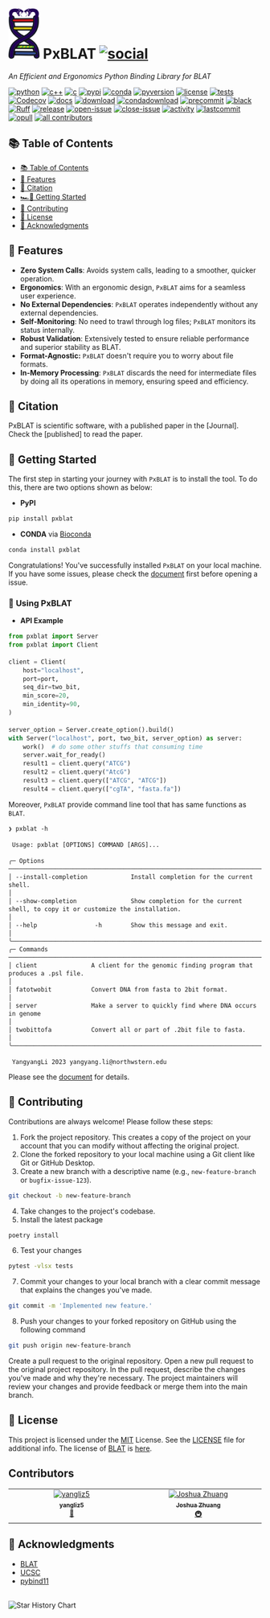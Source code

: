 # <img src="https://raw.githubusercontent.com/cauliyang/pxblat/main/docs/_static/logo.png" alt="logo" height=100> **PxBLAT** [![social](https://img.shields.io/github/stars/cauliyang/pxblat?style=social)](https://github.com/cauliyang/pxblat/stargazers)

_An Efficient and Ergonomics Python Binding Library for BLAT_

[![python](https://img.shields.io/badge/Python-3776AB.svg?style=for-the-badge&logo=Python&logoColor=white)](https://www.python.org/)
[![c++](https://img.shields.io/badge/C++-00599C.svg?style=for-the-badge&logo=C++&logoColor=white)](https://en.cppreference.com/w/)
[![c](https://img.shields.io/badge/C-A8B9CC.svg?style=for-the-badge&logo=C&logoColor=black)](https://www.gnu.org/software/gnu-c-manual/)
[![pypi](https://img.shields.io/pypi/v/pxblat.svg?style=for-the-badge)][pypi]
[![conda](https://img.shields.io/conda/vn/bioconda/pxblat?style=for-the-badge)][conda]
[![pyversion](https://img.shields.io/pypi/pyversions/pxblat?style=for-the-badge)][pypi]
[![license](https://img.shields.io/pypi/l/pxblat?style=for-the-badge)](https://opensource.org/licenses/mit)
[![tests](https://img.shields.io/github/actions/workflow/status/cauliyang/pxblat/tests.yml?style=for-the-badge&logo=github&label=Tests)](https://github.com/cauliyang/pxblat/actions/workflows/tests.yml)
[![Codecov](https://img.shields.io/codecov/c/github/cauliyang/pxblat/main?style=for-the-badge)](https://app.codecov.io/gh/cauliyang/pxblat)
[![docs](https://img.shields.io/readthedocs/pxblat?style=for-the-badge)](https://pxblat.readthedocs.io/en/latest/)
[![download](https://img.shields.io/pypi/dm/pxblat?logo=pypi&label=pypi%20download&style=for-the-badge)][pypi]
[![condadownload](https://img.shields.io/conda/dn/bioconda/pxblat?style=for-the-badge&logo=anaconda&label=Conda%20Download)][conda]
[![precommit](https://img.shields.io/badge/pre--commit-enabled-brightgreen?style=for-the-badge&logo=pre-commit&logoColor=white)](https://github.com/pre-commit/pre-commit)
[![black](https://img.shields.io/badge/code%20style-black-000000.svg?style=for-the-badge)](https://github.com/psf/black)
[![Ruff](https://img.shields.io/endpoint?url=https://raw.githubusercontent.com/charliermarsh/ruff/main/assets/badge/v1.json&style=for-the-badge)](https://github.com/charliermarsh/ruff)
[![release](https://img.shields.io/github/release-date/cauliyang/pxblat?style=for-the-badge)](https://github.com/cauliyang/pxblat/releases)
[![open-issue](https://img.shields.io/github/issues-raw/cauliyang/pxblat?style=for-the-badge)][open-issue]
[![close-issue](https://img.shields.io/github/issues-closed-raw/cauliyang/pxblat?style=for-the-badge)][close-issue]
[![activity](https://img.shields.io/github/commit-activity/m/cauliyang/pxblat?style=for-the-badge)][repo]
[![lastcommit](https://img.shields.io/github/last-commit/cauliyang/pxblat?style=for-the-badge)][repo]
[![opull](https://img.shields.io/github/issues-pr-raw/cauliyang/pxblat?style=for-the-badge)][opull]
[![all contributors](https://img.shields.io/github/all-contributors/cauliyang/pxblat?style=for-the-badge)](#contributors)

[repo]: https://github.com/cauliyang/pxblat
[open-issue]: https://github.com/cauliyang/pxblat/issues?q=is%3Aissue+is%3Aopen+sort%3Aupdated-desc
[close-issue]: https://github.com/cauliyang/pxblat/issues?q=is%3Aissue+sort%3Aupdated-desc+is%3Aclosed
[opull]: https://github.com/cauliyang/pxblat/pulls?q=is%3Apr+is%3Aopen+sort%3Aupdated-desc
[conda]: https://bioconda.github.io/recipes/pxblat/README.html
[pypi]: https://pypi.org/project/pxblat/

## 📚 **Table of Contents**

- [📚 Table of Contents](#-table-of-contents)
- [🔮 Features](#-features)
- [📎 Citation](#-citation)
- [🏎💨 Getting Started](#-getting-started)
- [🤝 Contributing](#-contributing)
- [🪪 License](#-license)
- [🙏 Acknowledgments](#-acknowledgments)

## 🔮 **Features**

- **Zero System Calls**: Avoids system calls, leading to a smoother, quicker operation.<br>
- **Ergonomics**: With an ergonomic design, `PxBLAT` aims for a seamless user experience.<br>
- **No External Dependencies**: `PxBLAT` operates independently without any external dependencies.<br>
- **Self-Monitoring**: No need to trawl through log files; `PxBLAT` monitors its status internally.<br>
- **Robust Validation**: Extensively tested to ensure reliable performance and superior stability as BLAT.<br>
- **Format-Agnostic:** `PxBLAT` doesn't require you to worry about file formats.<br>
- **In-Memory Processing**: `PxBLAT` discards the need for intermediate files by doing all its operations in memory, ensuring speed and efficiency.<br>

## 📎 **Citation**

PxBLAT is scientific software, with a published paper in the [Journal].
Check the [published] to read the paper.

## 🚀 **Getting Started**

The first step in starting your journey with `PxBLAT` is to install the tool.
To do this, there are two options shown as below:

- **PyPI**

```bash
pip install pxblat
```

- **CONDA** via [Bioconda](https://bioconda.github.io/)

```bash
conda install pxblat
```

Congratulations! You've successfully installed `PxBLAT` on your local machine.
If you have some issues, please check the [document](https://pxblat.readthedocs.io/en/latest/) first before opening a issue.

### 🤖 **Using PxBLAT**

- **API Example**

```python
from pxblat import Server
from pxblat import Client

client = Client(
    host="localhost",
    port=port,
    seq_dir=two_bit,
    min_score=20,
    min_identity=90,
)

server_option = Server.create_option().build()
with Server("localhost", port, two_bit, server_option) as server:
    work()  # do some other stuffs that consuming time
    server.wait_for_ready()
    result1 = client.query("ATCG")
    result2 = client.query("AtcG")
    result3 = client.query(["ATCG", "ATCG"])
    result4 = client.query(["cgTA", "fasta.fa"])
```

Moreover, `PxBLAT` provide command line tool that has same functions as `BLAT`.

```console
❯ pxblat -h

 Usage: pxblat [OPTIONS] COMMAND [ARGS]...

╭─ Options ────────────────────────────────────────────────────────────────────────────────────────────────────────────────────────────────────╮
│ --install-completion            Install completion for the current shell.                                                                    │
│ --show-completion               Show completion for the current shell, to copy it or customize the installation.                             │
│ --help                -h        Show this message and exit.                                                                                  │
╰──────────────────────────────────────────────────────────────────────────────────────────────────────────────────────────────────────────────╯
╭─ Commands ───────────────────────────────────────────────────────────────────────────────────────────────────────────────────────────────────╮
│ client               A client for the genomic finding program that produces a .psl file.                                                     │
│ fatotwobit           Convert DNA from fasta to 2bit format.                                                                                  │
│ server               Make a server to quickly find where DNA occurs in genome                                                                │
│ twobittofa           Convert all or part of .2bit file to fasta.                                                                             │
╰──────────────────────────────────────────────────────────────────────────────────────────────────────────────────────────────────────────────╯

 YangyangLi 2023 yangyang.li@northwstern.edu
```

Please see the [document](https://pxblat.readthedocs.io/en/latest/) for details.

## 🤝 **Contributing**

Contributions are always welcome! Please follow these steps:

1. Fork the project repository. This creates a copy of the project on your account that you can modify without affecting the original project.
2. Clone the forked repository to your local machine using a Git client like Git or GitHub Desktop.
3. Create a new branch with a descriptive name (e.g., `new-feature-branch` or `bugfix-issue-123`).

```bash
git checkout -b new-feature-branch
```

4. Take changes to the project's codebase.
5. Install the latest package

```bash
poetry install
```

6. Test your changes

```bash
pytest -vlsx tests
```

7. Commit your changes to your local branch with a clear commit message that explains the changes you've made.

```bash
git commit -m 'Implemented new feature.'
```

8. Push your changes to your forked repository on GitHub using the following command

```bash
git push origin new-feature-branch
```

Create a pull request to the original repository.
Open a new pull request to the original project repository. In the pull request, describe the changes you've made and why they're necessary.
The project maintainers will review your changes and provide feedback or merge them into the main branch.

## 🪪 **License**

This project is licensed under the [MIT](https://opensource.org/licenses/mit) License. See the [LICENSE](https://github.com/cauliyang/pxblat/blob/main/LICENSE) file for additional info.
The license of [BLAT](http://genome.ucsc.edu/goldenPath/help/blatSpec.html) is [here](https://genome.ucsc.edu/license/).

## **Contributors**

<!-- ALL-CONTRIBUTORS-LIST:START - Do not remove or modify this section -->
<!-- prettier-ignore-start -->
<!-- markdownlint-disable -->
<table>
  <tbody>
    <tr>
      <td align="center" valign="top" width="14.28%"><a href="https://yangyangli.top"><img src="https://avatars.githubusercontent.com/u/38903141?v=4?s=100" width="100px;" alt="yangliz5"/><br /><sub><b>yangliz5</b></sub></a><br /><a href="#maintenance-cauliyang" title="Maintenance">🚧</a></td>
      <td align="center" valign="top" width="14.28%"><a href="https://github.com/mencian"><img src="https://avatars.githubusercontent.com/u/71105179?v=4?s=100" width="100px;" alt="Joshua Zhuang"/><br /><sub><b>Joshua Zhuang</b></sub></a><br /><a href="#infra-mencian" title="Infrastructure (Hosting, Build-Tools, etc)">🚇</a></td>
    </tr>
  </tbody>
</table>

<!-- markdownlint-restore -->
<!-- prettier-ignore-end -->

<!-- ALL-CONTRIBUTORS-LIST:END -->
<!-- prettier-ignore-start -->
<!-- markdownlint-disable -->

<!-- markdownlint-restore -->
<!-- prettier-ignore-end -->

<!-- ALL-CONTRIBUTORS-LIST:END -->

## 🙏 **Acknowledgments**

- [BLAT](http://genome.ucsc.edu/goldenPath/help/blatSpec.html)
- [UCSC](https://github.com/ucscGenomeBrowser/kent)
- [pybind11](https://github.com/pybind/pybind11/tree/stable)

<!-- github-only -->

<br>
<picture>
  <source media="(prefers-color-scheme: dark)" srcset="https://api.star-history.com/svg?repos=cauliyang/pxblat&type=Date&theme=light" />
  <source media="(prefers-color-scheme: light)" srcset="https://api.star-history.com/svg?repos=cauliyang/pxblat&type=Date" />
  <img alt="Star History Chart" src="https://api.star-history.com/svg?repos=cauliyang/pxblat&type=Date" />
</picture>
